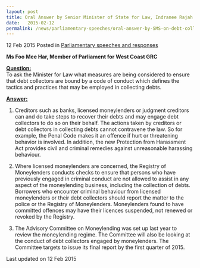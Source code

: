 ```yaml
---
layout: post
title: Oral Answer by Senior Minister of State for Law, Indranee Rajah SC, to Parliamentary Question on Code of Conduct for Debt Collectors
date:   2015-02-12
permalink: /news/parliamentary-speeches/oral-answer-by-SMS-on-debt-collector
---
```


12 Feb 2015 Posted in [Parliamentary speeches and responses](/news/parliamentary-speeches) 

**Ms Foo Mee Har, Member of Parliament for West Coast GRC**

**<u>Question:</u>**  
To ask the Minister for Law what measures are being considered to ensure that debt collectors are bound by a code of conduct which defines the tactics and practices that may be employed in collecting debts.


**<u>Answer:</u>**  
1. Creditors such as banks, licensed moneylenders or judgment creditors can and do take steps to recover their debts and may engage debt collectors to do so on their behalf.  The actions taken by creditors or debt collectors in collecting debts cannot contravene the law. So for example, the Penal Code makes it an offence if hurt or threatening behavior is involved. In addition, the new Protection from Harassment Act provides civil and criminal remedies against unreasonable harassing behaviour.

2. Where licensed moneylenders are concerned, the Registry of Moneylenders conducts checks to ensure that persons who have previously engaged in criminal conduct are not allowed to assist in any aspect of the moneylending business, including the collection of debts. Borrowers who encounter criminal behaviour from licensed moneylenders or their debt collectors should report the matter to the police or the Registry of Moneylenders. Moneylenders found to have committed offences may have their licences suspended, not renewed or revoked by the Registry.

3. The Advisory Committee on Moneylending was set up last year to review the moneylending regime. The Committee will also be looking at the conduct of debt collectors engaged by moneylenders.  The Committee targets to issue its final report by the first quarter of 2015.


<p class="right-side-updated">Last updated on 12 Feb 2015 </p>
